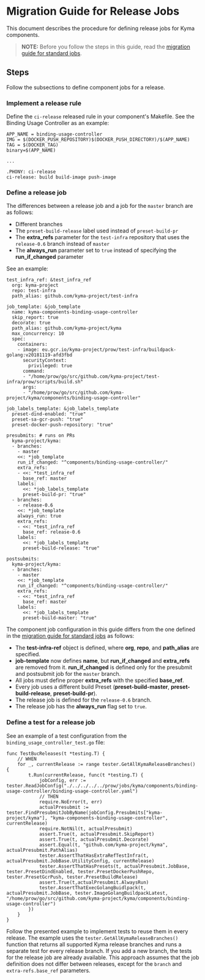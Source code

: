 # Migration Guide for Release Jobs

This document describes the procedure for defining release jobs for Kyma components.

>**NOTE:** Before you follow the steps in this guide, read the [migration guide for standard jobs](https://github.com/kyma-project/test-infra/blob/master/docs/prow/migration-guide.md).

## Steps

Follow the subsections to define component jobs for a release.

### Implement a release rule
Define the `ci-release` released rule in your component's Makefile.
See the Binding Usage Controller as an example:
```
APP_NAME = binding-usage-controller
IMG = $(DOCKER_PUSH_REPOSITORY)$(DOCKER_PUSH_DIRECTORY)/$(APP_NAME)
TAG = $(DOCKER_TAG)
binary=$(APP_NAME)

...

.PHONY: ci-release
ci-release: build build-image push-image

```

### Define a release job

The differences between a release job and a job for the `master` branch are as follows:
- Different branches
- The `preset-build-release` label used instead of `preset-build-pr`
- The **extra_refs** parameter for the `test-infra` repository that uses the `release-0.6` branch instead of `master`
- The **always_run** parameter set to `true` instead of specifying the **run_if_changed** parameter

See an example:
```
test_infra_ref: &test_infra_ref
  org: kyma-project
  repo: test-infra
  path_alias: github.com/kyma-project/test-infra

job_template: &job_template
  name: kyma-components-binding-usage-controller
  skip_report: true
  decorate: true
  path_alias: github.com/kyma-project/kyma
  max_concurrency: 10
  spec:
    containers:
    - image: eu.gcr.io/kyma-project/prow/test-infra/buildpack-golang:v20181119-afd3fbd
      securityContext:
        privileged: true
      command:
      - "/home/prow/go/src/github.com/kyma-project/test-infra/prow/scripts/build.sh"
      args:
      - "/home/prow/go/src/github.com/kyma-project/kyma/components/binding-usage-controller"

job_labels_template: &job_labels_template
  preset-dind-enabled: "true"
  preset-sa-gcr-push: "true"
  preset-docker-push-repository: "true"

presubmits: # runs on PRs
  kyma-project/kyma:
  - branches:
    - master
    <<: *job_template
    run_if_changed: "^components/binding-usage-controller/"
    extra_refs:
    - <<: *test_infra_ref
      base_ref: master
    labels:
      <<: *job_labels_template
      preset-build-pr: "true"
  - branches:
    - release-0.6
    <<: *job_template
    always_run: true
    extra_refs:
    - <<: *test_infra_ref
      base_ref: release-0.6
    labels:
      <<: *job_labels_template
      preset-build-release: "true"

postsubmits:
  kyma-project/kyma:
  - branches:
    - master
    <<: *job_template
    run_if_changed: "^components/binding-usage-controller/"
    extra_refs:
    - <<: *test_infra_ref
      base_ref: master
    labels:
      <<: *job_labels_template
      preset-build-master: "true"

```

The component job configuration in this guide differs from the one defined in the [migration guide for standard jobs](https://github.com/kyma-project/test-infra/blob/master/docs/prow/migration-guide.md) as follows:

- The **test-infra-ref** object is defined, where **org**, **repo**, and **path_alias** are specified.
- **job-template** now defines **name**, but **run_if_changed** and **extra_refs** are removed from it.
**run_if_changed** is defined only for the presubmit and postsubmit job for the `master` branch.
- All jobs must define proper **extra_refs** with the specified **base_ref**.
- Every job uses a different build Preset (**preset-build-master**, **preset-build-release**, **preset-build-pr**).
- The release job is defined for the `release-0.6` branch.
- The release job has the **always_run** flag set to `true`.

### Define a test for a release job

See an example of a test configuration from the `binding_usage_controller_test.go` file:
```
func TestBucReleases(t *testing.T) {
	// WHEN
	for _, currentRelease := range tester.GetAllKymaReleaseBranches() {
		t.Run(currentRelease, func(t *testing.T) {
			jobConfig, err := tester.ReadJobConfig("./../../../../prow/jobs/kyma/components/binding-usage-controller/binding-usage-controller.yaml")
			// THEN
			require.NoError(t, err)
			actualPresubmit := tester.FindPresubmitJobByName(jobConfig.Presubmits["kyma-project/kyma"], "kyma-components-binding-usage-controller", currentRelease)
			require.NotNil(t, actualPresubmit)
			assert.True(t, actualPresubmit.SkipReport)
			assert.True(t, actualPresubmit.Decorate)
			assert.Equal(t, "github.com/kyma-project/kyma", actualPresubmit.PathAlias)
			tester.AssertThatHasExtraRefTestInfra(t, actualPresubmit.JobBase.UtilityConfig, currentRelease)
			tester.AssertThatHasPresets(t, actualPresubmit.JobBase, tester.PresetDindEnabled, tester.PresetDockerPushRepo, tester.PresetGcrPush, tester.PresetBuildRelease)
			assert.True(t,actualPresubmit.AlwaysRun)
			tester.AssertThatExecGolangBuidlpack(t, actualPresubmit.JobBase, tester.ImageGolangBuildpackLatest, "/home/prow/go/src/github.com/kyma-project/kyma/components/binding-usage-controller")
		})
	}
}

```

Follow the presented example to implement tests to reuse them in every release.
The example uses the `tester.GetAllKymaReleaseBranches()` function that returns all supported Kyma release branches and runs a separate test for every release branch. If you add a new branch, the tests for the release job are already available. This approach assumes that the job definition does not differ between releases, except for the `branch` and `extra-refs.base_ref` parameters.